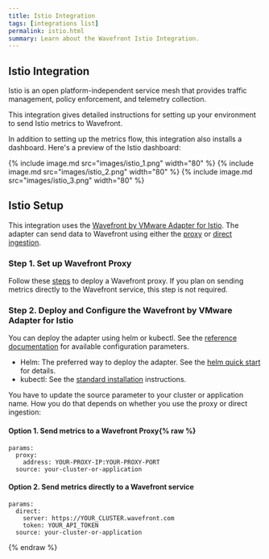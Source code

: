 ```yaml
---
title: Istio Integration
tags: [integrations list]
permalink: istio.html
summary: Learn about the Wavefront Istio Integration.
---
```

## Istio Integration

Istio is an open platform-independent service mesh that provides traffic management, policy enforcement, and telemetry collection.

This integration gives detailed instructions for setting up your environment to send Istio metrics to Wavefront.

In addition to setting up the metrics flow, this integration also installs a dashboard. Here's a preview of the Istio dashboard:

{% include image.md src="images/istio_1.png" width="80" %}
{% include image.md src="images/istio_2.png" width="80" %}
{% include image.md src="images/istio_3.png" width="80" %}

## Istio Setup



This integration uses the [Wavefront by VMware Adapter for Istio](https://github.com/vmware/wavefront-adapter-for-istio). The adapter can send data to Wavefront using either the [proxy](https://docs.wavefront.com/proxies.html) or [direct ingestion](https://docs.wavefront.com/direct_ingestion.html).

### Step 1. Set up Wavefront Proxy
Follow these [steps](https://github.com/wavefrontHQ/wavefront-kubernetes#wavefront-proxy-required) to deploy a Wavefront proxy. If you plan on sending metrics directly to the Wavefront service, this step is not required.

### Step 2. Deploy and Configure the Wavefront by VMware Adapter for Istio

You can deploy the adapter using helm or kubectl. See the [reference documentation](https://istio.io/docs/reference/config/policy-and-telemetry/adapters/wavefront/) for available configuration parameters.

* Helm: The preferred way to deploy the adapter. See the [helm quick start](https://github.com/vmware/wavefront-adapter-for-istio/tree/master/install/wavefront#quick-start) for details.
* kubectl: See the [standard installation](https://github.com/vmware/wavefront-adapter-for-istio#standard-installation) instructions.

You have to update the source parameter to your cluster or application name. How you do that depends on whether you use the proxy or direct ingestion:

#### Option 1. Send metrics to a Wavefront Proxy{% raw %}
```
params:
  proxy:
    address: YOUR-PROXY-IP:YOUR-PROXY-PORT
  source: your-cluster-or-application
```

#### Option 2. Send metrics directly to a Wavefront service
```
params:
  direct:
    server: https://YOUR_CLUSTER.wavefront.com
    token: YOUR_API_TOKEN
  source: your-cluster-or-application
```
{% endraw %}
